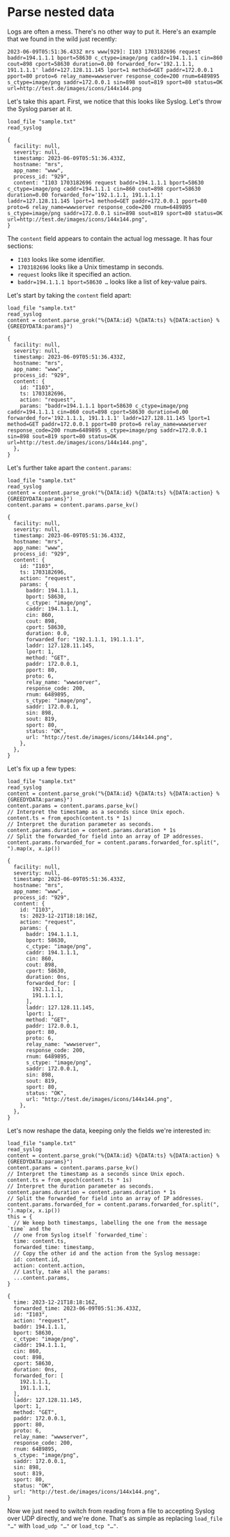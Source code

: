 # Parse nested data

Logs are often a mess. There's no other way to put it. Here's an example that we
found in the wild just recently:

```
2023-06-09T05:51:36.433Z mrs www[929]: I103 1703182696 request baddr=194.1.1.1 bport=58630 c_ctype=image/png caddr=194.1.1.1 cin=860 cout=898 cport=58630 duration=0.00 forwarded_for='192.1.1.1, 191.1.1.1' laddr=127.128.11.145 lport=1 method=GET paddr=172.0.0.1 pport=80 proto=6 relay_name=wwwserver response_code=200 rnum=6489895 s_ctype=image/png saddr=172.0.0.1 sin=898 sout=819 sport=80 status=OK url=http://test.de/images/icons/144x144.png
```

Let's take this apart. First, we notice that this looks like Syslog. Let's throw the Syslog parser at it.

```tql
load_file "sample.txt"
read_syslog
```

```tql
{
  facility: null,
  severity: null,
  timestamp: 2023-06-09T05:51:36.433Z,
  hostname: "mrs",
  app_name: "www",
  process_id: "929",
  content: "I103 1703182696 request baddr=194.1.1.1 bport=58630 c_ctype=image/png caddr=194.1.1.1 cin=860 cout=898 cport=58630 duration=0.00 forwarded_for='192.1.1.1, 191.1.1.1' laddr=127.128.11.145 lport=1 method=GET paddr=172.0.0.1 pport=80 proto=6 relay_name=wwwserver response_code=200 rnum=6489895 s_ctype=image/png saddr=172.0.0.1 sin=898 sout=819 sport=80 status=OK url=http://test.de/images/icons/144x144.png",
}
```

The `content` field appears to contain the actual log message. It has four sections:

- `I103` looks like some identifier.
- `1703182696` looks like a Unix timestamp in seconds.
- `request` looks like it specified an action.
- `baddr=194.1.1.1 bport=58630 …` looks like a list of key-value pairs.

Let's start by taking the `content` field apart:

```tql
load_file "sample.txt"
read_syslog
content = content.parse_grok("%{DATA:id} %{DATA:ts} %{DATA:action} %{GREEDYDATA:params}")
```

```tql
{
  facility: null,
  severity: null,
  timestamp: 2023-06-09T05:51:36.433Z,
  hostname: "mrs",
  app_name: "www",
  process_id: "929",
  content: {
    id: "I103",
    ts: 1703182696,
    action: "request",
    params: "baddr=194.1.1.1 bport=58630 c_ctype=image/png caddr=194.1.1.1 cin=860 cout=898 cport=58630 duration=0.00 forwarded_for='192.1.1.1, 191.1.1.1' laddr=127.128.11.145 lport=1 method=GET paddr=172.0.0.1 pport=80 proto=6 relay_name=wwwserver response_code=200 rnum=6489895 s_ctype=image/png saddr=172.0.0.1 sin=898 sout=819 sport=80 status=OK url=http://test.de/images/icons/144x144.png",
  },
}
```

Let's further take apart the `content.params`:

```tql
load_file "sample.txt"
read_syslog
content = content.parse_grok("%{DATA:id} %{DATA:ts} %{DATA:action} %{GREEDYDATA:params}")
content.params = content.params.parse_kv()
```

```tql
{
  facility: null,
  severity: null,
  timestamp: 2023-06-09T05:51:36.433Z,
  hostname: "mrs",
  app_name: "www",
  process_id: "929",
  content: {
    id: "I103",
    ts: 1703182696,
    action: "request",
    params: {
      baddr: 194.1.1.1,
      bport: 58630,
      c_ctype: "image/png",
      caddr: 194.1.1.1,
      cin: 860,
      cout: 898,
      cport: 58630,
      duration: 0.0,
      forwarded_for: "192.1.1.1, 191.1.1.1",
      laddr: 127.128.11.145,
      lport: 1,
      method: "GET",
      paddr: 172.0.0.1,
      pport: 80,
      proto: 6,
      relay_name: "wwwserver",
      response_code: 200,
      rnum: 6489895,
      s_ctype: "image/png",
      saddr: 172.0.0.1,
      sin: 898,
      sout: 819,
      sport: 80,
      status: "OK",
      url: "http://test.de/images/icons/144x144.png",
    },
  },
}
```

Let's fix up a few types:

```tql
load_file "sample.txt"
read_syslog
content = content.parse_grok("%{DATA:id} %{DATA:ts} %{DATA:action} %{GREEDYDATA:params}")
content.params = content.params.parse_kv()
// Interpret the timestamp as a seconds since Unix epoch.
content.ts = from_epoch(content.ts * 1s)
// Interpret the duration parameter as seconds.
content.params.duration = content.params.duration * 1s
// Split the forwarded_for field into an array of IP addresses.
content.params.forwarded_for = content.params.forwarded_for.split(", ").map(x, x.ip())
```

```tql
{
  facility: null,
  severity: null,
  timestamp: 2023-06-09T05:51:36.433Z,
  hostname: "mrs",
  app_name: "www",
  process_id: "929",
  content: {
    id: "I103",
    ts: 2023-12-21T18:18:16Z,
    action: "request",
    params: {
      baddr: 194.1.1.1,
      bport: 58630,
      c_ctype: "image/png",
      caddr: 194.1.1.1,
      cin: 860,
      cout: 898,
      cport: 58630,
      duration: 0ns,
      forwarded_for: [
        192.1.1.1,
        191.1.1.1,
      ],
      laddr: 127.128.11.145,
      lport: 1,
      method: "GET",
      paddr: 172.0.0.1,
      pport: 80,
      proto: 6,
      relay_name: "wwwserver",
      response_code: 200,
      rnum: 6489895,
      s_ctype: "image/png",
      saddr: 172.0.0.1,
      sin: 898,
      sout: 819,
      sport: 80,
      status: "OK",
      url: "http://test.de/images/icons/144x144.png",
    },
  },
}
```

Let's now reshape the data, keeping only the fields we're interested in:

```tql
load_file "sample.txt"
read_syslog
content = content.parse_grok("%{DATA:id} %{DATA:ts} %{DATA:action} %{GREEDYDATA:params}")
content.params = content.params.parse_kv()
// Interpret the timestamp as a seconds since Unix epoch.
content.ts = from_epoch(content.ts * 1s)
// Interpret the duration parameter as seconds.
content.params.duration = content.params.duration * 1s
// Split the forwarded_for field into an array of IP addresses.
content.params.forwarded_for = content.params.forwarded_for.split(", ").map(x, x.ip())
this = {
  // We keep both timestamps, labelling the one from the message `time` and the
  // one from Syslog itself `forwarded_time`:
  time: content.ts,
  forwarded_time: timestamp,
  // Copy the other id and the action from the Syslog message:
  id: content.id,
  action: content.action,
  // Lastly, take all the params:
  ...content.params,
}
```

```tql
{
  time: 2023-12-21T18:18:16Z,
  forwarded_time: 2023-06-09T05:51:36.433Z,
  id: "I103",
  action: "request",
  baddr: 194.1.1.1,
  bport: 58630,
  c_ctype: "image/png",
  caddr: 194.1.1.1,
  cin: 860,
  cout: 898,
  cport: 58630,
  duration: 0ns,
  forwarded_for: [
    192.1.1.1,
    191.1.1.1,
  ],
  laddr: 127.128.11.145,
  lport: 1,
  method: "GET",
  paddr: 172.0.0.1,
  pport: 80,
  proto: 6,
  relay_name: "wwwserver",
  response_code: 200,
  rnum: 6489895,
  s_ctype: "image/png",
  saddr: 172.0.0.1,
  sin: 898,
  sout: 819,
  sport: 80,
  status: "OK",
  url: "http://test.de/images/icons/144x144.png",
}
```

Now we just need to switch from reading from a file to accepting Syslog over UDP
directly, and we're done. That's as simple as replacing `load_file "…"` with
`load_udp "…"` or `load_tcp "…"`.
